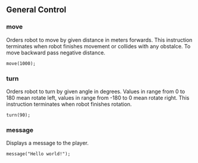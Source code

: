 ## General Control

### move
Orders robot to move by given distance in meters forwards. This instruction terminates when robot finishes movement or collides with any obstalce. To move backward pass negative distance.

```
move(1000);
```

### turn
Orders robot to turn by given angle in degrees. Values in range from 0 to 180 mean rotate left, values in range from -180 to 0 mean rotate right. This instruction terminates when robot finishes rotation.

```
turn(90);
```

### message
Displays a message to the player.

```
message("Hello world!");
```